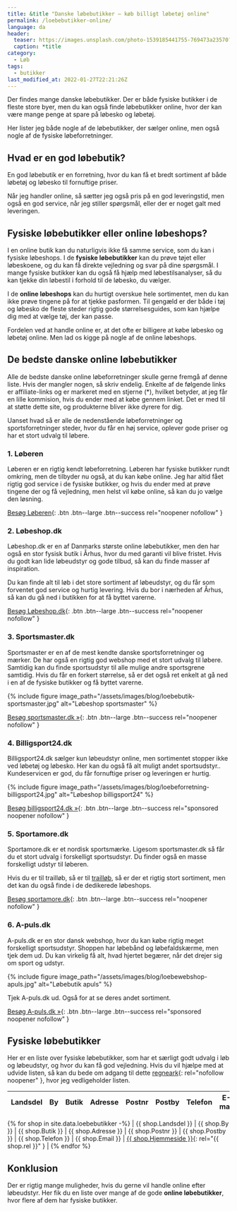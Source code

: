 ```yaml
---
title: &title "Danske løbebutikker – køb billigt løbetøj online"
permalink: /loebebutikker-online/
language: da
header:
  teaser: https://images.unsplash.com/photo-1539185441755-769473a23570?ixlib=rb-1.2.1&ixid=MnwxMjA3fDB8MHxwaG90by1wYWdlfHx8fGVufDB8fHx8&auto=format&fit=crop&h=300&w=400&q=10
  caption: *title
category:
  - Løb
tags:
  - butikker
last_modified_at: 2022-01-27T22:21:26Z
---
```


Der findes mange danske løbebutikker. Der er både fysiske butikker i de fleste store byer, men du kan også finde løbebutikker online, hvor der kan være mange penge at spare på løbesko og løbetøj.

Her lister jeg både nogle af de løbebutikker, der sælger online, men også nogle af de fysiske løbeforretninger.

## Hvad er en god løbebutik?

En god løbebutik er en forretning, hvor du kan få et bredt sortiment af både løbetøj og løbesko til fornuftige priser.

Når jeg handler online, så sætter jeg også pris på en god leveringstid, men også en god service, når jeg stiller spørgsmål, eller der er noget galt med leveringen.

## Fysiske løbebutikker eller online løbeshops?

I en online butik kan du naturligvis ikke få samme service, som du kan i fysiske løbeshops. I de **fysiske løbebutikker** kan du prøve tøjet eller løbeskoene, og du kan få direkte vejledning og svar på dine spørgsmål. I mange fysiske butikker kan du også få hjælp med løbestilsanalyser, så du kan tjekke din løbestil i forhold til de løbesko, du vælger.

I de **online løbeshops** kan du hurtigt overskue hele sortimentet, men du kan ikke prøve tingene på for at tjekke pasformen. Til gengæld er der både i tøj og løbesko de fleste steder rigtig gode størrelsesguides, som kan hjælpe dig med at vælge tøj, der kan passe.

Fordelen ved at handle online er, at det ofte er billigere at købe løbesko og løbetøj online. Men lad os kigge på nogle af de online løbeshops.

## De bedste danske online løbebutikker

Alle de bedste danske online løbeforretninger skulle gerne fremgå af denne liste. Hvis der mangler nogen, så skriv endelig. Enkelte af de følgende links er affiliate-links og er markeret med en stjerne (*), hvilket betyder, at jeg får en lille kommision, hvis du ender med at købe gennem linket. Det er med til at støtte dette site, og produkterne bliver ikke dyrere for dig.

Uanset hvad så er alle de nedenstående løbeforretninger og sportsforretninger steder, hvor du får en høj service, oplever gode priser og har et stort udvalg til løbere.

### 1. Løberen

Løberen er en rigtig kendt løbeforretning. Løberen har fysiske butikker rundt omkring, men de tilbyder nu også, at du kan købe online. Jeg har altid fået rigtig god service i de fysiske butikker, og hvis du ender med at prøve tingene der og få vejledning, men helst vil købe online, så kan du jo vælge den løsning.

[Besøg Løberen](https://www.loberen.dk/){: .btn .btn--large .btn--success rel="noopener nofollow" }

### 2. Løbeshop.dk

Løbeshop.dk er en af Danmarks største online løbebutikker, men den har også en stor fysisk butik i Århus, hvor du med garanti vil blive fristet. Hvis du godt kan lide løbeudstyr og gode tilbud, så kan du finde masser af inspiration.

Du kan finde alt til løb i det store sortiment af løbeudstyr, og du får som forventet god service og hurtig levering. Hvis du bor i nærheden af Århus, så kan du gå ned i butikken for at få byttet varerne.

[Besøg Løbeshop.dk](https://www.loebeshop.dk/){: .btn .btn--large .btn--success rel="noopener nofollow" }

### 3. Sportsmaster.dk

Sportsmaster er en af de mest kendte danske sportsforretninger og mærker. De har også en rigtig god webshop med et stort udvalg til løbere. Samtidig kan du finde sportsudstyr til alle mulige andre sportsgrene samtidig. Hvis du får en forkert størrelse, så er det også ret enkelt at gå ned i en af de fysiske butikker og få byttet varerne.

{% include figure image_path="/assets/images/blog/loebebutik-sportsmaster.jpg" alt="Løbeshop sportsmaster" %}

[Besøg sportsmaster.dk »](https://www.sportsmaster.dk){: .btn .btn--large .btn--success rel="noopener nofollow" }

### 4. Billigsport24.dk

Billigsport24.dk sælger kun løbeudstyr online, men sortimentet stopper ikke ved løbetøj og løbesko. Her kan du også få alt muligt andet sportsudstyr.. Kundeservicen er god, du får fornuftige priser og leveringen er hurtig.

{% include figure image_path="/assets/images/blog/loebeforretning-billigsport24.jpg" alt="Løbeshop billigsport24" %}

[Besøg billigsport24.dk »](https://www.partner-ads.com/dk/klikbanner.php?partnerid=28187&bannerid=9397&htmlurl=https://www.billigsport24.dk/lob){: .btn .btn--large .btn--success rel="sponsored noopener nofollow" }

### 5. Sportamore.dk

Sportamore.dk er et nordisk sportsmærke. Ligesom sportsmaster.dk så får du et stort udvalg i forskelligt sportsudstyr. Du finder også en masse forskelligt udstyr til løberen.

Hvis du er til trailløb, så er til [trailløb](/trailloeb/), så er der et rigtig stort sortiment, men det kan du også finde i de dedikerede løbeshops.

[Besøg sportamore.dk](https://www.sportamore.com/dk){: .btn .btn--large .btn--success rel="noopener nofollow" }

### 6. A-puls.dk

A-puls.dk er en stor dansk webshop, hvor du kan købe rigtig meget forskelligt sportsudstyr. Shoppen har løbebånd og løbefaldskærme, men tjek dem ud. Du kan virkelig få alt, hvad hjertet begærer, når det drejer sig om sport og udstyr.

{% include figure image_path="/assets/images/blog/loebewebshop-apuls.jpg" alt="Løbebutik apuls" %}

Tjek A-puls.dk ud. Også for at se deres andet sortiment.

[Besøg A-puls.dk »](https://www.partner-ads.com/dk/klikbanner.php?partnerid=28187&bannerid=39091&htmlurl=https://apuls.dk/search/l%C3%B8b){: .btn .btn--large .btn--success rel="sponsored noopener nofollow" }

## Fysiske løbebutikker

Her er en liste over fysiske løbebutikker, som har et særligt godt udvalg i løb og løbeudstyr, og hvor du kan få god vejledning. Hvis du vil hjælpe med at udvide listen, så kan du bede om adgang til dette [regneark](https://docs.google.com/spreadsheets/d/15aVXZiPZoUKgG0a8VfZvlny2MleDzXMmtlL8cOR9VKg/edit#gid=0){: rel="nofollow noopener" }, hvor jeg vedligeholder listen.

| Landsdel | By | Butik | Adresse | Postnr | Postby | Telefon | E-mail | Hjemmeside |
| - | - | - | - | - | - | - | - | - |
{% for shop in site.data.loebebutikker -%}
| {{ shop.Landsdel }} | {{ shop.By }} | {{ shop.Butik }} | {{ shop.Adresse }} | {{ shop.Postnr }} | {{ shop.Postby }} | {{ shop.Telefon }} | {{ shop.Email }} | [{{ shop.Hjemmeside }}](){: rel="{{ shop.rel }}" } |
{% endfor %}

## Konklusion

Der er rigtig mange muligheder, hvis du gerne vil handle online efter løbeudstyr. Her fik du en liste over mange af de gode **online løbebutikker**, hvor flere af dem har fysiske butikker.
